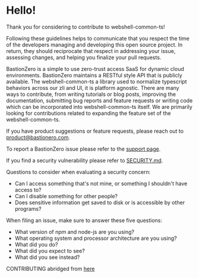 # Hello!

Thank you for considering to contribute to webshell-common-ts!

Following these guidelines helps to communicate that you respect the time of the
developers managing and developing this open source project. In return, they
should reciprocate that respect in addressing your issue, assessing changes, and
helping you finalize your pull requests.

BastionZero is a simple to use zero-trust access SaaS for dynamic cloud
environments. BastionZero maintains a RESTful style API that is publicly
available. The webshell-common-ts a library used to normalize typescript
behaviors across our zli and UI, it is platform agnostic. There are many ways to
contribute, from writing tutorials or blog posts, improving the documentation,
submitting bug reports and feature requests or writing code which can be
incorporated into webshell-common-ts itself. We are primarily looking for
contributions related to expanding the feature set of the webshell-common-ts.

If you have product suggestions or feature requests, please reach out to
product@bastionero.com. 

To report a BastionZero issue please refer to the [support
page](https://cloud.bastionzero.com/support).

If you find a security vulnerability please refer to
[SECURITY.md](./SECURITY.md).

Questions to consider when evaluating a security concern:
 - Can I access something that's not mine, or something I shouldn't have access
   to?
 - Can I disable something for other people?
 - Does sensitive information get saved to disk or is accessible by other
   programs?

When filing an issue, make sure to answer these five questions:
 - What version of npm and node-js are you using?
 - What operating system and processor architecture are you using?
 - What did you do?
 - What did you expect to see?
 - What did you see instead?

CONTRIBUTING abridged from
[here](https://github.com/nayafia/contributing-template/blob/HEAD/CONTRIBUTING-template.md)